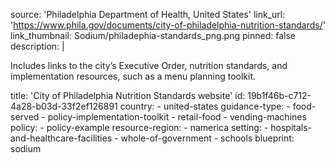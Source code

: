 source: 'Philadelphia Department of Health, United States'
link_url: 'https://www.phila.gov/documents/city-of-philadelphia-nutrition-standards/'
link_thumbnail: Sodium/philadephia-standards_png.png
pinned: false
description: |
  <p>Includes links to the city’s Executive Order, nutrition standards, and implementation resources, such as a menu planning toolkit.
  </p>
title: 'City of Philadelphia Nutrition Standards website'
id: 19b1f46b-c712-4a28-b03d-33f2ef126891
country:
  - united-states
guidance-type:
  - food-served
  - policy-implementation-toolkit
  - retail-food
  - vending-machines
policy:
  - policy-example
resource-region:
  - namerica
setting:
  - hospitals-and-healthcare-facilities
  - whole-of-government
  - schools
blueprint: sodium
